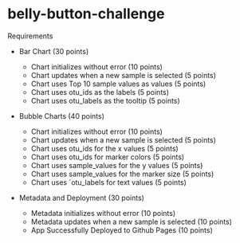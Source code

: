# belly-button-challenge

Requirements
- Bar Chart (30 points)
  - Chart initializes without error (10 points)
  - Chart updates when a new sample is selected (5 points)
  - Chart uses Top 10 sample values as values (5 points)
  - Chart uses otu_ids as the labels (5 points)
  - Chart uses otu_labels as the tooltip (5 points)

- Bubble Charts (40 points)
  - Chart initializes without error (10 points)
  - Chart updates when a new sample is selected (5 points)
  - Chart uses otu_ids for the x values (5 points)
  - Chart uses otu_ids for marker colors (5 points)
  - Chart uses sample_values for the y values (5 points)
  - Chart uses sample_values for the marker size (5 points)
  - Chart uses `otu_labels for text values (5 points)

- Metadata and Deployment (30 points)
  - Metadata initializes without error (10 points)
  - Metadata updates when a new sample is selected (10 points)
  - App Successfully Deployed to Github Pages (10 points)
